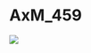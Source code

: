 # AxM_459
<img src="https://pbs.twimg.com/profile_images/1266383010011779075/75JCnF2E_400x400.jpg" />
